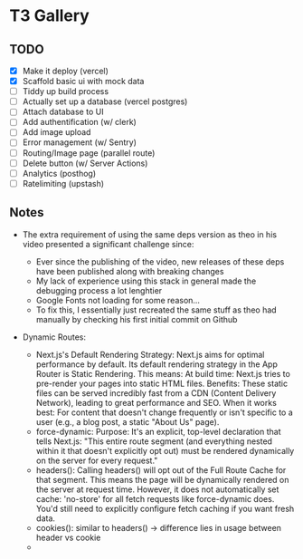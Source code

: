 # T3 Gallery

## TODO

- [x] Make it deploy (vercel)
- [x] Scaffold basic ui with mock data
- [ ] Tiddy up build process
- [ ] Actually set up a database (vercel postgres)
- [ ] Attach database to UI
- [ ] Add authentification (w/ clerk)
- [ ] Add image upload
- [ ] Error management (w/ Sentry)
- [ ] Routing/Image page (parallel route)
- [ ] Delete button (w/ Server Actions)
- [ ] Analytics (posthog)
- [ ] Ratelimiting (upstash)

## Notes

- The extra requirement of using the same deps version as theo in his video presented a significant challenge since:
    - Ever since the publishing of the video, new releases of these deps have been published along with breaking changes
    - My lack of experience using this stack in general made the debugging process a lot lenghtier
    - Google Fonts not loading for some reason...
    - To fix this, I essentially just recreated the same stuff as theo had manually by checking his first initial commit on Github

- Dynamic Routes:
    - Next.js's Default Rendering Strategy: Next.js aims for optimal performance by default. Its default rendering strategy in the App Router is Static Rendering. This means:
    At build time: Next.js tries to pre-render your pages into static HTML files. Benefits: These static files can be served incredibly fast from a CDN (Content Delivery Network), leading to great performance and SEO. When it works best: For content that doesn't change frequently or isn't specific to a user (e.g., a blog post, a static "About Us" page).
    - force-dynamic: Purpose: It's an explicit, top-level declaration that tells Next.js: "This entire route segment (and everything nested within it that doesn't explicitly opt out) must be rendered dynamically on the server for every request."
    - headers(): Calling headers() will opt out of the Full Route Cache for that segment. This means the page will be dynamically rendered on the server at request time. However, it does not automatically set cache: 'no-store' for all fetch requests like force-dynamic does. You'd still need to explicitly configure fetch caching if you want fresh data.
    - cookies(): similar to headers() -> difference lies in usage between header vs cookie
    - 


